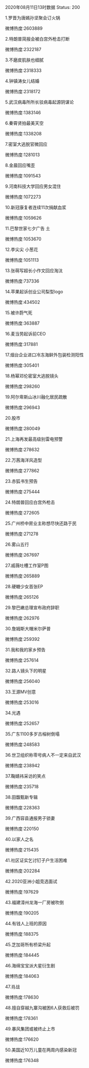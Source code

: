 2020年08月11日13时数据
Status: 200

1.罗晋为唐嫣孙坚聚会订火锅

微博热度:2603889

2.特朗普简报会被白宫外枪击打断

微博热度:2322187

3.不磨皮肌肤也细腻

微博热度:2318333

4.钟镇涛女儿结婚

微博热度:2318172

5.武汉病毒所所长驳病毒起源阴谋论

微博热度:1383146

6.秦霄贤拍最美天空

微博热度:1338208

7.密室大逃脱官微回应

微博热度:1281013

8.金晨回应嘴歪

微博热度:1091543

9.河南科技大学回应男女混住

微博热度:1072273

10.新冠康复者连续11次捐献血浆

微博热度:1059626

11.巴黎世家七夕广告 土

微博热度:1053670

12.李尖尖 小葱花

微博热度:1051113

13.张萌写超长小作文回应淘汰

微博热度:737336

14.苹果起诉创业公司梨型logo

微博热度:434502

15.被许蔚气死

微博热度:363887

16.麦当劳起诉前CEO

微博热度:317881

17.烟台企业进口冷冻海鲜外包装检测阳性

微博热度:305401

18.杨幂邓伦密室大逃脱镜头

微博热度:298260

19.阿尔卑斯山冰川融化居民疏散

微博热度:296943

20.股市

微博热度:280049

21.上海再发最高级别雷电预警

微博热度:278632

22.万茜海洋风造型

微博热度:277862

23.赤狐书生预告

微博热度:275444

24.特朗普回应白宫外枪击

微博热度:272605

25.广州桥中房业主称想尽快还路于民

微博热度:271278

26.雾山五行

微博热度:267697

27.戚薇吐槽工作室P图

微博热度:265889

28.硬糖少女首张EP

微博热度:265126

29.黎巴嫩总理宣布政府辞职

微博热度:262976

30.詹姆斯大帽米尔萨普

微博热度:259392

31.我和我的家乡预告

微博热度:257614

32.路人镜头下的明星

微博热度:256040

33.王源MV创意

微博热度:253016

34.光遇

微博热度:252657

35.广东1100多岁古榕树倒塌

微博热度:248583

36.世卫组织称零号病人不一定来自武汉

微博热度:238942

37.鞠婧祎采访的笑点

微博热度:235718

38.田馥甄新专辑

微博热度:228363

39.广西容县通报男子锁妻

微博热度:220150

40.以家人之名

微博热度:215435

41.社区证实乞讨钉子户生活困难

微博热度:202284

42.2020亚洲小姐竞选面试

微博热度:197629

43.福建漳州龙海一厂房被吹倒

微博热度:190205

44.有钱人上班的原因

微博热度:188375

45.芝加哥所有桥梁升起

微博热度:184445

46.海绵宝宝派大星衍生剧

微博热度:184063

47.肖战

微博热度:178630

48.擅自穿越九寨沟被困6人获救后被罚

微博热度:178361

49.暴风集团或被终止上市

微博热度:176620

50.美国近10万儿童在两周内感染新冠

微博热度:176348

